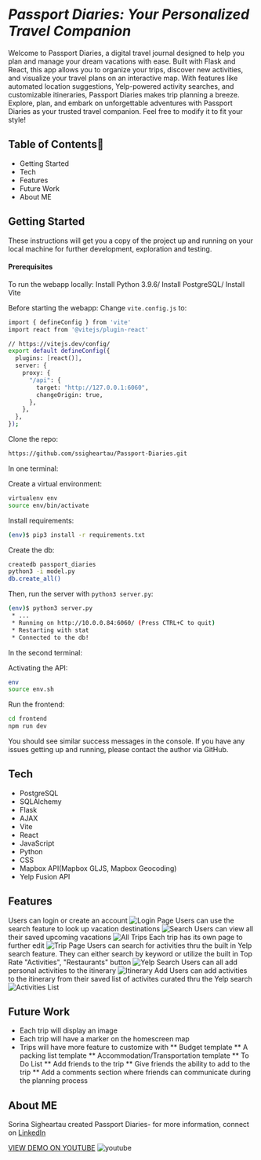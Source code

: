 
# _Passport Diaries: Your Personalized Travel Companion_






Welcome to Passport Diaries, a digital travel journal designed to help you plan and manage your dream vacations with ease. Built with Flask and React, this app allows you to organize your trips, discover new activities, and visualize your travel plans on an interactive map. With features like automated location suggestions, Yelp-powered activity searches, and customizable itineraries, Passport Diaries makes trip planning a breeze. Explore, plan, and embark on unforgettable adventures with Passport Diaries as your trusted travel companion.
Feel free to modify it to fit your style!


## Table of Contents🐛

* Getting Started
* Tech
* Features
* Future Work
* About ME


## Getting Started

These instructions will get you a copy of the project up and running on your local machine for further development, exploration and testing.

#### Prerequisites

To run the webapp locally: Install Python 3.9.6/ Install PostgreSQL/ Install Vite

Before starting the webapp: 
Change ```vite.config.js``` to:
```sh
import { defineConfig } from 'vite'
import react from '@vitejs/plugin-react'

// https://vitejs.dev/config/
export default defineConfig({
  plugins: [react()],
  server: {
    proxy: {
      "/api": {
        target: "http://127.0.0.1:6060",
        changeOrigin: true,
      },
    },
  },
});
```

Clone the repo:

```sh
https://github.com/ssigheartau/Passport-Diaries.git
```
In one terminal: 

Create a virtual environment:

```sh
virtualenv env
source env/bin/activate
```

Install requirements:

```sh
(env)$ pip3 install -r requirements.txt
```
Create the db: 
```sh
createdb passport_diaries
python3 -i model.py  
db.create_all()
```
Then, run the server with ```python3 server.py```:

```sh
(env)$ python3 server.py
 * ...
 * Running on http://10.0.0.84:6060/ (Press CTRL+C to quit)
 * Restarting with stat
 * Connected to the db!
```

In the second terminal: 

Activating the API:
```sh
env
source env.sh
```
Run the frontend:
```sh
cd frontend 
npm run dev
```


You should see similar success messages in the console. If you have any issues getting up and running, please contact the author via GitHub.


## Tech
 * PostgreSQL
* SQLAlchemy
* Flask
* AJAX
* Vite
* React
* JavaScript
* Python
* CSS
* Mapbox API(Mapbox GLJS, Mapbox Geocoding)
* Yelp Fusion API




## Features
 Users can login or create an account 
 <img src = screenshots/login_page.png alt="Login Page"/>
 Users can use the search feature to look up vacation destinations
 <img src = screenshots/Search.png alt="Search"/>
 Users can view all their saved upcoming vacations
 <img src = screenshots/all_trips.png alt="All Trips"/>
 Each trip has its own page to further edit 
 <img src = screenshots/trip_page.png alt="Trip Page"/>
 Users can search for activities thru the built in Yelp search feature. They can either search by keyword or utilize the built in Top Rate "Activities", "Restaurants" button
 <img src = screenshots/yelp_search.png alt="Yelp Search"/>
 Users can all add personal activities to the itinerary
 <img src = screenshots/itinerary_add.png alt="Itinerary Add"/>
 Users can add activities to the itinerary from their saved list of activites curated thru the Yelp search
 <img src = screenshots/activities_list.png alt="Activities List"/>
 


## Future Work 

* Each trip will display an image 
* Each trip will have a marker on the homescreen map
* Trips will have more feature to customize with
** Budget template 
** A packing list template
** Accommodation/Transportation template 
** To Do List 
** Add friends to the trip 
** Give friends the ability to add to the trip 
** Add a comments section where friends can communicate during the planning process 
 
 


## About ME
Sorina Sigheartau created Passport Diaries- for more information, connect on [LinkedIn](https://www.linkedin.com/in/sorina-sigheartau-3358b5255/)

[VIEW DEMO ON YOUTUBE](https://youtu.be/iNtTrd5Lsk4)
 <img src = screenshots/youtube.png alt="youtube"/>


